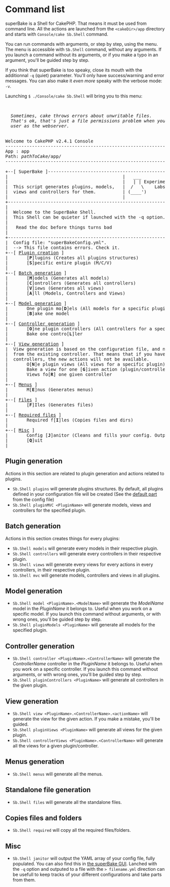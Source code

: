 # Command list
superBake is a Shell for CakePHP. That means it must be used from command line. All the actions are launched from the `<cakeDir>/app` directory and starts with `Console/cake Sb.Shell` command.

You can run commands with arguments, or step by step, using the menu. The menu is accessible with `Sb.Shell` command, without any arguments. If you launch a command without its arguments, or if you make a typo in an argument, you'll be guided step by step.

If you think that superBake is too speaky, close its mouth with the additionnal `-q` (quiet) parameter. You'll only have success/warning and error messages. You can also make it *even more* speaky with the verbose mode: `-v`.

Launching `$ ./Console/cake Sb.Shell` will bring you to this menu:

<pre id="shellMenu">


  <em>Sometimes, cake throws errors about unwritable files.
  That's ok, that's just a file permissions problem when you run the script whith a different
  user as the webserver.</em>


<span class="text-info">Welcome to CakePHP v2.4.1 Console</span>
---------------------------------------------------------------
App : app
Path: <em>pathToCake/</em>app/
---------------------------------------------------------------

+--[ SuperBake ]------------------------------------------------+
|                                           |   ___             |
|                                           |   | | <span class="text-success">Experiments</span> |
|  This script generates plugins, models,   |  /   \    <span class="text-success">Labs</span>    |
|  views and controllers for them.          | (____')           |
|                                           |                   |
+---------------------------------------------------------------+
|                                                               |
|  <span class="text-info">Welcome to the SuperBake Shell.</span>                              |
|  <span class="text-info">This Shell can be quieter if launched with the -q option.</span>    |
|                                                               |
|  <span class="text-warning" data-toggle="tooltip" title="Seriously, do it!"><i class="icon-info-sign"></i> Read the doc before things turns bad</span>                       |
|                                                               |
+---------------------------------------------------------------+
| <span class="text-info" data-toggle="tooltip" title="Current configuration file. Change this in the bootstrap file."><i class="icon-info-sign"></i> Config file: "superBakeConfig.yml".</span>
| <span class="text-warning" data-toggle="tooltip" title="This info will appear if you have errors in your configuration file."><i class="icon-info-sign"></i> --> This file contains errors. Check it.</span>
+--[ <span class="text-danger"><a href="#plugin_generation_section">Plugin creation</a></span> ]
|      <i class="icon-info-sign" data-toggle="tooltip" title="Sb.Shell plugins"></i> [<strong>P</strong>]lugins (Creates all plugins structures)
|      <i class="icon-info-sign" data-toggle="tooltip" title="Sb.Shell pluginMVC <PluginName>"></i> [<strong>S</strong>]pecific entire plugin (M/C/V)
|
+--[ <span class="text-danger"><a href="#batch_generation_section">Batch generation</a></span> ]
|      <i class="icon-info-sign" data-toggle="tooltip" title="Sb.Shell models"></i> [<strong>M</strong>]odels (Generates all models)
|      <i class="icon-info-sign" data-toggle="tooltip" title="Sb.Shell controllers"></i> [<strong>C</strong>]ontrollers (Generates all controllers)
|      <i class="icon-info-sign" data-toggle="tooltip" title="Sb.Shell views"></i> [<strong>V</strong>]iews (Generates all views)
|      <i class="icon-info-sign" data-toggle="tooltip" title="Sb.Shell mvc"></i> [<strong>A</strong>]ll (Models, Controllers and Views)
|                                                               
+--[ <span class="text-danger"><a href="#model_generation_section">Model generation</a></span> ]
|      <i class="icon-info-sign" data-toggle="tooltip" title="Sb.Shell pluginModels <PluginName>"></i> One plugin mo[<strong>D</strong>]els (All models for a specific plugin)
|      <i class="icon-info-sign" data-toggle="tooltip" title="Sb.Shell model <PluginName>.<ModelName>"></i> [<strong>B</strong>]ake one model
|                                                               
+--[ <span class="text-danger"><a href="#controller_generation_section">Controller generation</a></span> ]
|      <i class="icon-info-sign" data-toggle="tooltip" title="Sb.Shell pluginControllers <PluginName>"></i> [<strong>O</strong>]ne plugin controllers (All controllers for a specific plugin)
|      <i class="icon-info-sign" data-toggle="tooltip" title="Sb.Shell controller <PluginName>.<ControllerName>"></i> Bake one contro[<strong>L</strong>]ler
|                                                               
+--[ <span class="text-danger"><a href="#view_generation_section">View generation</a></span> ]
|  <span class="text-info">View generation is based on the configuration file, and not</span>
|  <span class="text-info">from the existing controller. That means that if you have modified your</span>
|  <span class="text-info">controllers, the new actions will not be available.</span>
|      <i class="icon-info-sign" data-toggle="tooltip" title="Sb.Shell pluginViews <PluginName>"></i> O[<strong>N</strong>]e plugin views (All views for a specific plugin)
|      <i class="icon-info-sign" data-toggle="tooltip" title="Sb.Shell view <PluginName>.<ControllerName>.<ActionName>"></i> Bake a view for one [<strong>G</strong>]iven action (plugin/controller specific)
|      <i class="icon-info-sign" data-toggle="tooltip" title="Sb.Shell controllerView <PluginName>.<ControllerName>"></i> Views fo[<strong>R</strong>] one given controller
|                                                               
+--[ <span class="text-danger"><a href="#menu_generation_section">Menus</a></span> ]
|      <i class="icon-info-sign" data-toggle="tooltip" title="Sb.Shell menus"></i> M[<strong>E</strong>]nus (Generates menus)
|                                                               
+--[ <span class="text-danger"><a href="#file_generation_section">Files</a></span> ]
|      <i class="icon-info-sign" data-toggle="tooltip" title="Sb.Shell files"></i> [<strong>F</strong>]Iles (Generates files)
|                                                               
+--[ <span class="text-danger"><a href="#required_generation_section">Required files</a></span> ]
|      <i class="icon-info-sign" data-toggle="tooltip" title="Sb.Shell files"></i> Required f[<strong>I</strong>]les (Copies files and dirs)
|                                                               
+--[ <span class="text-danger"><a href="#misc_generation_section">Misc</a></span> ]
|      <i class="icon-info-sign" data-toggle="tooltip" title="Sb.Shell janitor"></i> Config [<strong>J</strong>]anitor (Cleans and fills your config. Outputs the result)
|      <i class="icon-info-sign" data-toggle="tooltip" title=":D"></i> [<strong>Q</strong>]uit
|   
</pre>
<a name="plugin_generation_section"></a>
## Plugin generation
Actions in this section are related to plugin generation and actions related to plugins.

 * `Sb.Shell plugins` will generate plugins structures. By default, all plugins defined in your configuration file will be created (See the [default part](config_defaults) from the config file)
 * `Sb.Shell pluginMVC <PluginName>` will generate models, views and controllers for the specified plugin.

<a name="batch_generation_section"></a>
## Batch generation
Actions in this section creates things for every plugins:

* `Sb.Shell models` will generate every models in their respective plugin.
* `Sb.Shell controllers` will generate every controllers in their respective plugin.
* `Sb.Shell views` will generate every views for every actions in every controllers, in their respective plugin.
* `Sb.Shell mvc` will generate models, controllers and views in all plugins.

<a name="model_generation_section"></a>
## Model generation

 
 * `Sb.Shell model <PluginName>.<ModelName>` will generate the *ModelName* model in the *PluginName* it belongs to. Useful when you work on a specific model. If you launch this command without arguments, or with wrong ones, you'll be guided step by step.
 * `Sb.Shell pluginModels <PluginName>` will generate all models for the specified plugin.

<a name="controller_generation_section"></a>
## Controller generation
 
 * `Sb.Shell controller <PluginName>.<ControllerName>` will generate the *ControllerName* controller in the *PluginName* it belongs to. Useful when you work on a specific controller. If you launch this command without arguments, or with wrong ones, you'll be guided step by step.
 * `Sb.Shell pluginControllers <PluginName>` will generate all controllers in the given plugin.

<a name="view_generation_section"></a>
## View generation

 
 * `Sb.Shell view <PluginName>.<ControllerName>.<actionName>` will generate the view for the given action. If you make a mistake, you'll be guided.
 * `Sb.Shell pluginViews <PluginName>` will generate all views for the given plugin.
 * `Sb.Shell controllerViews <PluginName>.<ControllerName>` will generate all the views for a given plugin/controller.

<a name="menu_generation_section"></a>
## Menus generation		 

 * `Sb.Shell menus` will generate all the menus.
 
<a name="file_generation_section"></a>
## Standalone file generation

 * `Sb.Shell files` will generate all the standalone files.

<a name="required_generation_section"></a>
## Copies files and folders

 * `Sb.Shell required` will copy all the required files/folders.

<a name="misc_generation_section"></a>
## Misc

* `Sb.Shell janitor` will output the YAML array of your config file, fully populated. You can also find this in [the superBake GUI](../../sb/check). Lanched with the `-q` option and outputed to a file with the `> filename.yml` direction can be usefull to keep tracks of your different configurations and take parts from them.
 